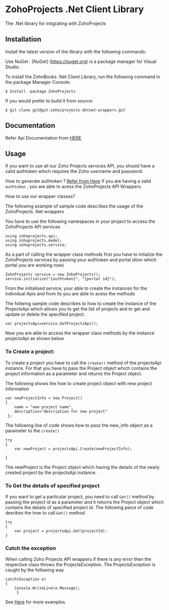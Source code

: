 # ZohoProjects .Net Client Library

The .Net library for intigrating with ZohoProjects

## Installation

Install the latest version of the library with the following commands:

Use NuGet : [NuGet] (https://nuget.org) is a package manager for Visual Studio.

To install the ZohoBooks .Net Client Library, run the following command in the package Manager Console:

	$ Install -package ZohoProjects

If you would prefer to build it from source: 
	
	$ git clone git@git:zoho/projects-dotnet-wrappers.git

## Documentation
Refer Api Documentation from [HERE](http://cms.zohocorp.com/export/zoho/projects/help/rest-api/portals-api.html)


## Usage 

If you want to use all our Zoho Projects services API, you should have a valid authtoken which requires the Zoho username and password.

How to generate authtoken ? [Refer from Here](http://cms.zohocorp.com/export/zoho/projects/help/rest-api/get-tickets-api.html)
If you are having a valid `authtoken` , you are able to acess the ZohoProjects API Wrappers.

How to use our wrapper classes?

The following example of sample code describes the usage of the ZohoProjects .Net wrappers

You have to use the following namespaces in your project to access the ZohoProjects API services

	using zohoprojects.api;
	using zohoprojects.model;
	using zohoprojects.service;

As a part of calling the wrapper class methods first you have to intialize the ZohoProjects services by passing your authtoken and portal id(on which portal you are working now)

	ZohoProjects service = new ZohoProjects();
	service.initialize("{authtoken}", "{portal id}");

From the initialised service, your able to create the instances for the individual Apis and from its you are able to acess the methods

The follwing sample code describes to how to create the instance of the ProjectsApi which allows you to get the list of projects and to get and update or delete the specified project.

	var projectsApi=service.GetProjectsApi();

Now you are able to access the wrapper class methods by the instance projectsApi as shown below 

### To Create a project:

To create a project you have to call the `create()` method of the projectsApi instance.
For that you have to pass the Project object which contains the project information as a parameter and returns the Project object.

The following shows the how to create project object with new project information

	var newProjectInfo = new Project()
	{
		name = "new project name",
		description="description for new project"
	 };

The following line of code shows how to pass the new_info object as a parameter to the `create()`

	try
	{
		var newProject = projectsApi.Create(newProjectInfo);
	
	}

The newProject is the Project object which having the details of the newly created project by the projectsApi instance.

### To Get the details of specified project

If you want to get a particular project, you need to call `Get()` method by passing the project id as a parameter and it returns the Project object which contains the details of specified project id.
The following peice of code desribes the how to call `Get()` method 

	try
	{
		var project = projectsApi.Get(projectId);
	}
		
### Catch the exception

When calling Zoho Projects API wrappers if there is any error then the respective class throws the ProjectsException.
The ProjectsException is caught by the following way

	catch(Exception e)
	{
		Console.WriteLine(e.Message);
         }


See [Here](../../tree/master/test) for more examples.